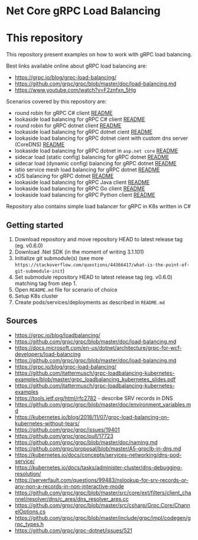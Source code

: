 # Net Core gRPC Load Balancing

# This repository

This repository present examples on how to work with gRPC load balancing.

Best links available online about gRPC load balancing are:
- https://grpc.io/blog/grpc-load-balancing/
- https://github.com/grpc/grpc/blob/master/doc/load-balancing.md
- https://www.youtube.com/watch?v=F2znfxn_5Hg

Scenarios covered by this repository are:
- round robin for gRPC C# client [README](scenarios/NetCore.CSharp.RoundRobin/README.md)
- lookaside load balancing for gRPC C# client [README](scenarios/NetCore.CSharp.Lookaside/README.md)
- round robin for gRPC dotnet client [README](scenarios/NetCore.DotNet.RoundRobin/README.md)
- lookaside load balancing for gRPC dotnet cient [README](scenarios/NetCore.DotNet.Lookaside/README.md)
- lookaside load balancing for gRPC dotnet cient with custom dns server (CoreDNS) [README](scenarios/NetCore.DotNet.Lookaside.CustomDns/README.md)
- lookaside load balancing for gRPC dotnet in `asp.net core` [README](scenarios/NetCore.DotNet.Lookaside.AspNetClient/README.md)
- sidecar load (static config) balancing for gRPC dotnet [README](scenarios/NetCore.DotNet.Sidecar.StaticConfiguration/README.md)
- sidecar load (dynamic config) balancing for gRPC dotnet [README](scenarios/NetCore.DotNet.Sidecar.DynamicConfiguration/README.md)
- istio service mesh load balancing for gRPC dotnet [README](scenarios/NetCore.DotNet.ServiceMesh/README.md)
- xDS balancing for gRPC dotnet [README](scenarios/NetCore.DotNet.xDS/README.md)
- lookaside load balancing for gRPC Java client [README](scenarios/Java.Lookaside/README.md)
- lookaside load balancing for gRPC Go client [README](scenarios/Go.Lookaside/README.md)
- lookaside load balancing for gRPC Python client [README](scenarios/Python.Lookaside/README.md) 

Repository also contains simple load balancer for gRPC in K8s written in C#

## Getting started

1. Download repository and move repository HEAD to latest release tag (eg. v0.6.0)  
2. Download .Net SDK (in the moment of writing 3.1.101)
3. Initialize git submodule(s) (see more `https://stackoverflow.com/questions/44366417/what-is-the-point-of-git-submodule-init`)
4. Set submodule repository HEAD to latest release tag (eg. v0.6.0) matching tag from step 1.
5. Open `README.md` file for scenario of choice
6. Setup K8s cluster
7. Create pods/services/deployments as described in `README.md` 

## Sources

- https://grpc.io/blog/loadbalancing/ 
- https://github.com/grpc/grpc/blob/master/doc/load-balancing.md 
- https://docs.microsoft.com/en-us/dotnet/architecture/grpc-for-wcf-developers/load-balancing 
- https://github.com/grpc/grpc/blob/master/doc/load-balancing.md
- https://grpc.io/blog/grpc-load-balancing/
- https://github.com/jtattermusch/grpc-loadbalancing-kubernetes-examples/blob/master/grpc_loadbalancing_kubernetes_slides.pdf
- https://github.com/jtattermusch/grpc-loadbalancing-kubernetes-examples
- https://tools.ietf.org/html/rfc2782 - describe SRV records in DNS
- https://github.com/grpc/grpc/blob/master/doc/environment_variables.md
- https://kubernetes.io/blog/2018/11/07/grpc-load-balancing-on-kubernetes-without-tears/
- https://github.com/grpc/grpc/issues/19401
- https://github.com/grpc/grpc/pull/17723
- https://github.com/grpc/grpc/blob/master/doc/naming.md
- https://github.com/grpc/proposal/blob/master/A5-grpclb-in-dns.md
- https://kubernetes.io/docs/concepts/services-networking/dns-pod-service/
- https://kubernetes.io/docs/tasks/administer-cluster/dns-debugging-resolution/
- https://serverfault.com/questions/99483/nslookup-for-srv-records-or-any-non-a-records-in-non-interactive-mode
- https://github.com/grpc/grpc/blob/master/src/core/ext/filters/client_channel/resolver/dns/c_ares/dns_resolver_ares.cc
- https://github.com/grpc/grpc/blob/master/src/csharp/Grpc.Core/ChannelOptions.cs
- https://github.com/grpc/grpc/blob/master/include/grpc/impl/codegen/grpc_types.h
- https://github.com/grpc/grpc-dotnet/issues/521